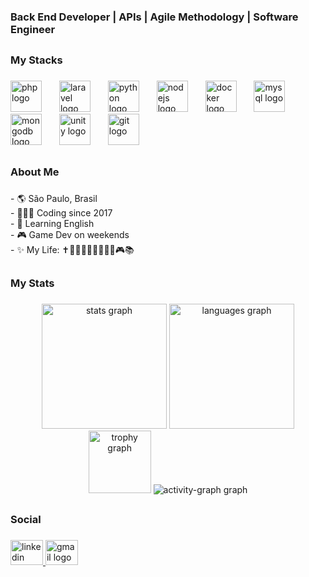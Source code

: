 <h3 align="left">Back End Developer | APIs | Agile Methodology | Software Engineer</h3>  
<h2 align="left"></h2>

<h3 align="left">My Stacks</h3>

###

<div align="left">
  <img src="https://cdn.jsdelivr.net/gh/devicons/devicon/icons/php/php-original.svg" height="50" alt="php logo"  />
  <img width="20" />
  <img src="https://cdn.jsdelivr.net/gh/devicons/devicon/icons/laravel/laravel-original-wordmark.svg" height="50" alt="laravel logo"  />
  <img width="20" />
  <img src="https://cdn.jsdelivr.net/gh/devicons/devicon/icons/python/python-original-wordmark.svg" height="50" alt="python logo"  />
  <img width="20" />
  <img src="https://cdn.jsdelivr.net/gh/devicons/devicon/icons/nodejs/nodejs-plain-wordmark.svg" height="50" alt="nodejs logo"  />
  <img width="20" />
  <img src="https://cdn.jsdelivr.net/gh/devicons/devicon/icons/docker/docker-plain-wordmark.svg" height="50" alt="docker logo"  />
  <img width="20" />
  <img src="https://cdn.jsdelivr.net/gh/devicons/devicon/icons/mysql/mysql-original-wordmark.svg" height="50" alt="mysql logo"  />
  <img width="20" />
  <img src="https://cdn.jsdelivr.net/gh/devicons/devicon/icons/mongodb/mongodb-plain-wordmark.svg" height="50" alt="mongodb logo"  />
  <img width="20" />
  <img src="https://cdn.jsdelivr.net/gh/devicons/devicon/icons/unity/unity-original-wordmark.svg" height="50" alt="unity logo"  />
  <img width="20" />
  <img src="https://cdn.jsdelivr.net/gh/devicons/devicon/icons/git/git-plain-wordmark.svg" height="50" alt="git logo"  />
</div>

<h2 align="left"></h2>

###

<h3 align="left">About Me</h3>

###

<p align="left">- 🌎 São Paulo, Brasil<br>- 👨🏻‍💻 Coding since 2017<br>- 🎯 Learning English<br>- 🎮 Game Dev on weekends<br>- ✨ My Life: ✝️👨‍👩‍👧‍👦🏋🏻🥊🎼🎮📚</p>

<h2 align="left"></h2>

###

<h3 align="left">My Stats</h3>

###

<div align="center">
  <img src="https://github-readme-stats.vercel.app/api?username=LucasOlmedo&hide_title=false&hide_rank=false&show_icons=true&include_all_commits=true&count_private=true&disable_animations=false&theme=github_dark&locale=en&hide_border=true&order=1" height="200" alt="stats graph"  />
  <img src="https://github-readme-stats.vercel.app/api/top-langs?username=LucasOlmedo&locale=en&hide_title=false&layout=compact&card_width=320&langs_count=6&theme=github_dark&hide_border=true&order=2" height="200" alt="languages graph"  />
  <img src="https://github-profile-trophy.vercel.app?username=LucasOlmedo&theme=darkhub&column=7&row=1&no-bg=false&no-frame=true&order=4" height="100" alt="trophy graph"  />
  <img src="https://github-readme-activity-graph.vercel.app/graph?username=LucasOlmedo&theme=github-dark&area=true&order=5&hide_border=true" height="" alt="activity-graph graph"  />
</div>

<h2 align="left"></h2>

###

<h3 align="left">Social</h3>

###

<div align="left">
  <a href="https://www.linkedin.com/in/lucasolmedo" target="_blank">
    <img src="https://raw.githubusercontent.com/maurodesouza/profile-readme-generator/master/src/assets/icons/social/linkedin/default.svg" width="52" height="40" alt="linkedin logo"  />
  </a>
  <a href="mailto:lcsolmedosilva@gmail.com" target="_blank">
    <img src="https://raw.githubusercontent.com/maurodesouza/profile-readme-generator/master/src/assets/icons/social/gmail/default.svg" width="52" height="40" alt="gmail logo"  />
  </a>
</div>

###
